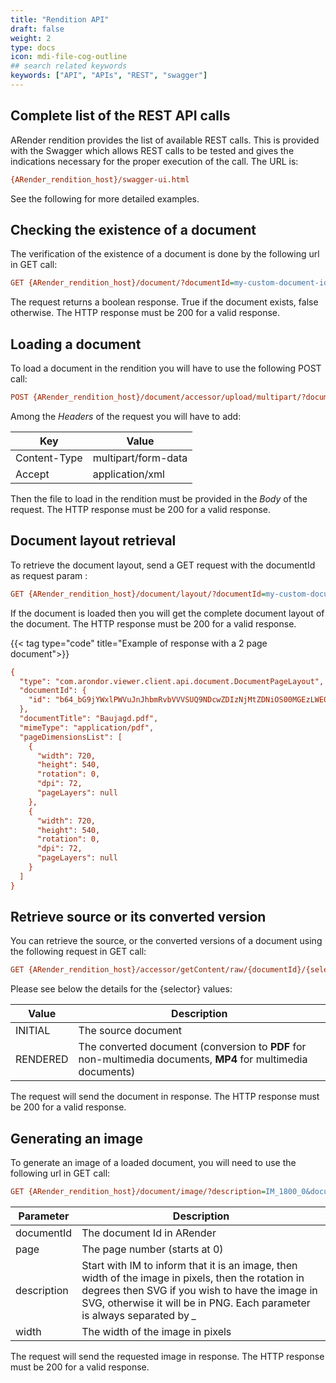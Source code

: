 ```yaml
---
title: "Rendition API"
draft: false
weight: 2
type: docs
icon: mdi-file-cog-outline
## search related keywords
keywords: ["API", "APIs", "REST", "swagger"]
---
```


## Complete list of the REST API calls

ARender rendition provides the list of available REST calls. This is provided with the Swagger which allows REST calls to be tested and gives the indications necessary for the proper execution of the call. The URL is:

```cfg
{ARender_rendition_host}/swagger-ui.html
```

See the following for more detailed examples.

## Checking the existence of a document

The verification of the existence of a document is done by the following url in GET call:

```cfg
GET {ARender_rendition_host}/document/?documentId=my-custom-document-id
```

The request returns a boolean response. True if the document exists, false otherwise. The HTTP response must be 200 for a valid response.

## Loading a document

To load a document in the rendition you will have to use the following POST call:

```cfg
POST {ARender_rendition_host}/document/accessor/upload/multipart/?documentId=my-custom-document-id&documentTitle=arender-en.pdf
```

Among the *Headers* of the request you will have to add:

| Key          | Value               |
| ------------ | ------------------- |
| Content-Type | multipart/form-data |
| Accept       | application/xml     |

Then the file to load in the rendition must be provided in the *Body* of the request. The HTTP response must be 200 for a valid response.

## Document layout retrieval

To retrieve the document layout, send a GET request with the documentId as request param :


```cfg
GET {ARender_rendition_host}/document/layout/?documentId=my-custom-document-id
```

If the document is loaded then you will get the complete document layout of the document. The HTTP response must be 200 for a valid response.

{{< tag type="code" title="Example of response with a 2 page document">}}

```cfg
{
  "type": "com.arondor.viewer.client.api.document.DocumentPageLayout",
  "documentId": {
    "id": "b64_bG9jYWxlPWVuJnJhbmRvbVVVSUQ9NDcwZDIzNjMtZDNiOS00MGEzLWE0MTEtMjBjMDI3OWExZDk1"
  },
  "documentTitle": "Baujagd.pdf",
  "mimeType": "application/pdf",
  "pageDimensionsList": [
    {
      "width": 720,
      "height": 540,
      "rotation": 0,
      "dpi": 72,
      "pageLayers": null
    },
    {
      "width": 720,
      "height": 540,
      "rotation": 0,
      "dpi": 72,
      "pageLayers": null
    }
  ]
}
```


## Retrieve source or its converted version

You can retrieve the source, or the converted versions of a document using the following request in GET call:

```cfg
GET {ARender_rendition_host}/accessor/getContent/raw/{documentId}/{selector}
```

Please see below the details for the {selector} values:

| Value      | Description                                                                                                   |
| ---------- | ------------------------------------------------------------------------------------------------------------- |
| INITIAL    | The source document                                                                                           |
| RENDERED   | The converted document (conversion to **PDF** for non-multimedia documents, **MP4** for multimedia documents) |

The request will send the document in response. The HTTP response must be 200 for a valid response.

## Generating an image

To generate an image of a loaded document, you will need to use the following url in GET call:

```cfg
GET {ARender_rendition_host}/document/image/?description=IM_1800_0&documentId=my-documentID&page=1&width=1800
```

| Parameter   | Description                                                                                                                                                                                                                        |
| ----------- |----------------------------------------------------------------------------------------------------------------------------------------------------------------------------------------------------------------------------------- |
| documentId  | The document Id in ARender                                                                                                                                                                                                         |
| page        | The page number (starts at 0)                                                                                                                                                                                                      |
| description | Start with IM to inform that it is an image, then width of the image in pixels, then the rotation in degrees then SVG if you wish to have the image in SVG, otherwise it will be in PNG. Each parameter is always separated by *_* |
| width       | The width of the image in pixels                                                                                                                                                                                                   |

The request will send the requested image in response. The HTTP response must be 200 for a valid response.